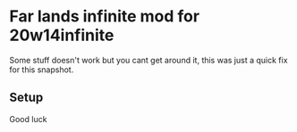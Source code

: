 # Far lands infinite mod for 20w14infinite

Some stuff doesn't work but you cant get around it, this was just a quick fix for this snapshot.

## Setup

Good luck
